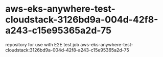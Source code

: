 # aws-eks-anywhere-test-cloudstack-3126bd9a-004d-42f8-a243-c15e95365a2d-75
repository for use with E2E test job aws-eks-anywhere-test-cloudstack:3126bd9a-004d-42f8-a243-c15e95365a2d-75
